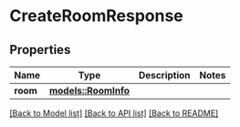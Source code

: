 # CreateRoomResponse

## Properties

Name | Type | Description | Notes
------------ | ------------- | ------------- | -------------
**room** | [**models::RoomInfo**](RoomInfo.md) |  | 

[[Back to Model list]](../README.md#documentation-for-models) [[Back to API list]](../README.md#documentation-for-api-endpoints) [[Back to README]](../README.md)


